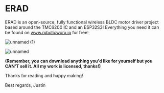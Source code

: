 # ERAD
ERAD is an open-source, fully functional wireless BLDC motor driver project based around the TMC6200 IC and an ESP32S3! Everything you need it can be found on www.roboticworx.io for free!

![unnamed (1)](https://github.com/user-attachments/assets/40b44606-759a-4188-a2de-6bca0ca628a2)

![unnamed](https://github.com/user-attachments/assets/427ab5b2-77ec-46bd-aa28-dd7631039cba)

**(Remember, you can download anything you'd like for yourself but you CAN'T sell it. All my work is licensed, thanks!)**

Thanks for reading and happy making!

Best regards, Justin


